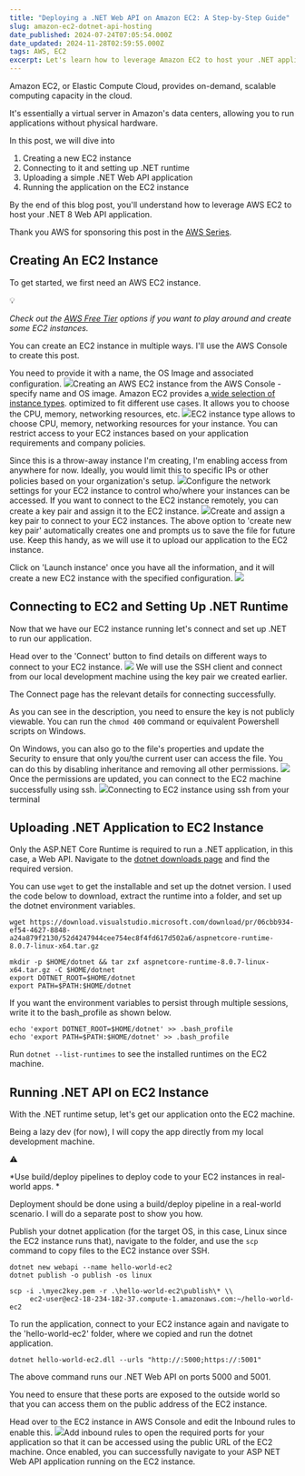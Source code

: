 ```yaml
---
title: "Deploying a .NET Web API on Amazon EC2: A Step-by-Step Guide"
slug: amazon-ec2-dotnet-api-hosting
date_published: 2024-07-24T07:05:54.000Z
date_updated: 2024-11-28T02:59:55.000Z
tags: AWS, EC2
excerpt: Let's learn how to leverage Amazon EC2 to host your .NET applications. In this post, we will learn how to create an EC2 instance, set it up with .NET runtime, upload your .NET  application, and run it from there.
---
```


Amazon EC2, or Elastic Compute Cloud, provides on-demand, scalable computing capacity in the cloud. 

It's essentially a virtual server in Amazon's data centers, allowing you to run applications without physical hardware.

In this post, we will dive into

1. Creating a new EC2 instance
2. Connecting to it and setting up .NET runtime
3. Uploading a simple .NET Web API application
4. Running the application on the EC2 instance

By the end of this blog post, you'll understand how to leverage AWS EC2 to host your .NET 8 Web API application.

Thank you AWS for sponsoring this post in the [AWS Series](__GHOST_URL__/blog/tag/aws/).

## Creating An EC2 Instance

To get started, we first need an AWS EC2 instance. 

💡

*Check out the *[*AWS Free Tier*](https://aws.amazon.com/free/)* options if you want to play around and create some EC2 instances.*

You can create an EC2 instance in multiple ways. I'll use the AWS Console to create this post.

You need to provide it with a name, the OS Image and associated configuration.
![](__GHOST_URL__/content/images/2024/07/image-4.png)Creating an AWS EC2 instance from the AWS Console - specify name and OS image.
Amazon EC2 provides a[ wide selection of instance types](https://aws.amazon.com/ec2/instance-types/). optimized to fit different use cases. It allows you to choose the CPU, memory, networking resources, etc. 
![](__GHOST_URL__/content/images/2024/07/image-5.png)EC2 instance type allows to choose CPU, memory, networking resources for your instance.
You can restrict access to your EC2 instances based on your application requirements and company policies.

Since this is a throw-away instance I'm creating, I'm enabling access from anywhere for now. Ideally, you would limit this to specific IPs or other policies based on your organization's setup.
![](__GHOST_URL__/content/images/2024/07/image-6.png)Configure the network settings for your EC2 instance to control who/where your instances can be accessed.
If you want to connect to the EC2 instance remotely, you can create a key pair and assign it to the EC2 instance. 
![](__GHOST_URL__/content/images/2024/07/image-7.png)Create and assign a key pair to connect to your EC2 instances.
The above option to 'create new key pair' automatically creates one and prompts us to save the file for future use. Keep this handy, as we will use it to upload our application to the EC2 instance.

Click on 'Launch instance' once you have all the information, and it will create a new EC2 instance with the specified configuration.
![](__GHOST_URL__/content/images/2024/07/image-8.png)
## Connecting to EC2 and Setting Up .NET Runtime

Now that we have our EC2 instance running let's connect and set up .NET to run our application. 

Head over to the 'Connect' button to find details on different ways to connect to your EC2 instance. 
![](__GHOST_URL__/content/images/2024/07/image-10.png)
We will use the SSH client and connect from our local development machine using the key pair we created earlier.

The Connect page has the relevant details for connecting successfully. 

As you can see in the description, you need to ensure the key is not publicly viewable. You can run the `chmod 400` command or equivalent Powershell scripts on Windows.

On Windows, you can also go to the file's properties and update the Security to ensure that only you/the current user can access the file. You can do this by disabling inheritance and removing all other permissions.
![](__GHOST_URL__/content/images/2024/07/image-11.png)
Once the permissions are updated, you can connect to the  EC2 machine successfully using ssh.
![](__GHOST_URL__/content/images/2024/07/image-14.png)Connecting to EC2 instance using ssh from your terminal
## Uploading .NET Application to EC2 Instance

Only the ASP.NET Core Runtime is required to run a .NET application, in this case, a Web API. Navigate to the [dotnet downloads page](https://dotnet.microsoft.com/en-us/download/dotnet) and find the required version. 

You can use `wget` to get the installable and set up the dotnet version. I used the code below to download, extract the runtime into a folder, and set up the dotnet environment variables.

    wget https://download.visualstudio.microsoft.com/download/pr/06cbb934-ef54-4627-8848-a24a879f2130/52d4247944cee754ec8f4fd617d502a6/aspnetcore-runtime-8.0.7-linux-x64.tar.gz
    
    mkdir -p $HOME/dotnet && tar zxf aspnetcore-runtime-8.0.7-linux-x64.tar.gz -C $HOME/dotnet
    export DOTNET_ROOT=$HOME/dotnet
    export PATH=$PATH:$HOME/dotnet

If you want the environment variables to persist through multiple sessions, write it to the bash_profile as shown below.

    echo 'export DOTNET_ROOT=$HOME/dotnet' >> .bash_profile
    echo 'export PATH=$PATH:$HOME/dotnet' >> .bash_profile

Run `dotnet --list-runtimes` to see the installed runtimes on the EC2 machine.

## Running .NET API on EC2 Instance

With the .NET runtime setup, let's get our application onto the EC2 machine. 

Being a lazy dev (for now), I will copy the app directly from my local development machine. 

⚠️

*Use build/deploy pipelines to deploy code to your EC2 instances in real-world apps. *

Deployment should be done using a build/deploy pipeline in a real-world scenario. I will do a separate post to show you how.

Publish your dotnet application (for the target OS, in this case, Linux since the EC2 instance runs that), navigate to the folder, and use the `scp` command to copy files to the EC2 instance over SSH.

    dotnet new webapi --name hello-world-ec2  
    dotnet publish -o publish -os linux
    
    scp -i .\myec2key.pem -r .\hello-world-ec2\publish\* \\ 
         ec2-user@ec2-18-234-182-37.compute-1.amazonaws.com:~/hello-world-ec2

To run the application, connect to your EC2 instance again and navigate to the 'hello-world-ec2' folder, where we copied and run the dotnet application.

    dotnet hello-world-ec2.dll --urls "http://:5000;https://:5001"

The above command runs our .NET Web API on ports 5000 and 5001. 

You need to ensure that these ports are exposed to the outside world so that you can access them on the public address of the EC2 instance.

Head over to the EC2 instance in AWS Console and edit the Inbound rules to enable this.
![](__GHOST_URL__/content/images/2024/07/image-12.png)Add inbound rules to open the required ports for your application so that it can be accessed using the public URL of the EC2 machine.
Once enabled, you can successfully navigate to your ASP NET Web API application running on the EC2 instance. 
